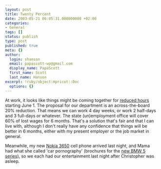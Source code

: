 ```yaml
---
layout: post
title: Twenty Percent
date: 2003-05-21 06:05:31.000000000 +02:00
categories:
- General
tags: []
status: publish
type: post
published: true
meta: {}
author:
  login: shanson
  email: papascott-wp@gmail.com
  display_name: PapaScott
  first_name: Scott
  last_name: Hanson
excerpt: !ruby/object:Hpricot::Doc
  options: {}
---
```

<p>At work, it looks like things might be coming together for <a href="http://www.papascott.de/2003/05/08/2214.php">reduced hours</a> starting June 1. The proposal for our department is an across-the-board 20% reduction. That means we can work 4 day weeks, or work 2 half-days and 3 full-days or whatever. The state (un)employment office will cover 60% of lost wages for 6 months. That's a solution that's fair and that I can live with, although I don't really have any confidence that things will be better in 6 months, either with my present employer or the job market in general.</p>
<p>Meanwhile, my new <a href="http://www.nokia.com/nokia/0,,2273,00.html">Nokia 3650</a> cell phone arrived last night, and Mama had what she called 'car pornography' (brochures for the <a href="http://www.bmw.de/de/produkte/automobiles/index2.html?model=5series">new BMW 5 series</a>), so we each had our entertainment last night after Christopher was asleep.</p>
